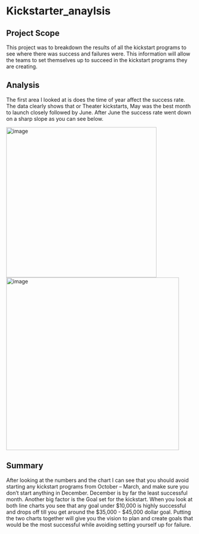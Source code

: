 # Kickstarter_anaylsis
## Project Scope
 This project was to breakdown the results of all the kickstart programs to see where there was success and failures were. This information will allow the teams to set themselves up to succeed in the kickstart programs they are creating.
 
## Analysis
The first area I looked at is does the time of year affect the success rate. The data clearly shows that or Theater kickstarts, May was the best month to launch closely followed by June. After June the success rate went down on a sharp slope as you can see below.

<img width="402" alt="image" src="https://user-images.githubusercontent.com/91449005/156503149-38d128cc-cfd5-4e83-aa24-54a79d21d665.png">

<img width="462" alt="image" src="https://user-images.githubusercontent.com/91449005/156502880-018755c7-8a47-4db6-b8e6-d88d1064c885.png">

## Summary
After looking at the numbers and the chart I can see that you should avoid starting any kickstart programs from October – March, and make sure you don’t start anything in December. December is by far the least successful month. Another big factor is the Goal set for the kickstart. When you look at both line charts you see that any goal under $10,000 is highly successful and drops off till you get around the $35,000 - $45,000 dollar goal. Putting the two charts together will give you the vision to plan and create goals that would be the most successful while avoiding setting yourself up for failure.
